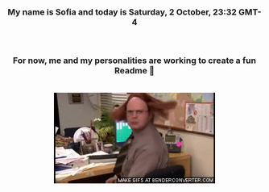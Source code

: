 


<div align="center">
<h3 >My name is Sofia and today is Saturday, 2 October, 23:32 GMT-4</h3><br>
<h3 >For now, me and my personalities are working to create a fun Readme 👋
</h3><br>
<img src='img/dwight.gif' alt='working...'/>
</div>
